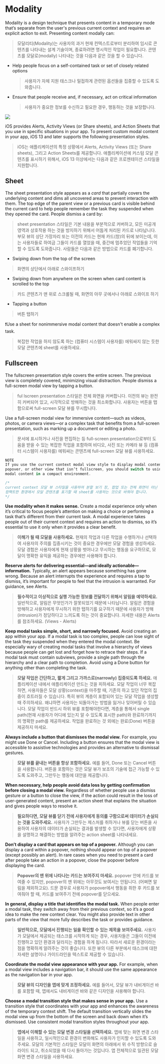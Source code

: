 # Modality
Modality is a design technique that presents content in a temporary mode that’s separate from the user's previous current context and requires an explicit action to exit. Presenting content modally can:

>  모달리티(Modality)는 사용자의 과거 현재 컨텍스트로부터 분리하여 임시로 콘텐츠를 나타내는 설계 기술이며, 종료하려면 명시적인 작업이 필요합니다. 콘텐츠를 모달로(modally) 나타내는 것을 다음과 같은 것을 할 수 있습니다.

- Help people focus on a self-contained task or set of closely related options

  > 사용자가 자체 지원 태스크나 밀접하게 관련된 옵션들을 집중할 수 있도록 도와줍니다.

- Ensure that people receive and, if necessary, act on critical information

  > 사용자가 중요한 정보를 수신하고 필요한 경우, 행동하는 것을 보장합니다.

![](https://user-images.githubusercontent.com/40762111/61592233-82c3d280-ac0b-11e9-977b-dd52edc02031.png)

iOS provides Alerts, Activity Views (or Share sheets), and Action Sheets that you use in specific situations in your app. To present custom modal content in your app, iOS 13 and later supports the following presentation styles.

> iOS는 애플리케이션의 특정 상황에서 Alerts, Activity Views (또는 Share sheets), 그리고 Action Sheets를 제공합니다. 애플리케이션에 커스텀 모달 콘텐츠를 표시하기 위해서, iOS 13 이상에서는 다음과 같은 프로젠테이션 스타일을 지원합니다.

## Sheet

The sheet presentation style appears as a *card* that partially covers the underlying content and dims all uncovered areas to prevent interaction with them. The top edge of the parent view or a previous card is visible behind the current card to help people remember the task they suspended when they opened the card. People dismiss a card by:

> sheet presentation 스타일은 기본 내용을 부분적으로 커버하고, 모든 미공개 영역과 상호작용 하는 것을 방지하기 위해서 어둡게 처리된 카드로 나타납니다. 부모 뷰의 상단 가장자리 또는 이전의 카드는 현재 카드(창)의 뒤에 보이는데, 이는 사용자들로 하여금 그들이 카드를 열었을 때, 중간에 멈추었던 작업들을 기억할 수 있도록 도와줍니다. 사람들은 다음과 같은 방법으로 카드를 폐기합니다.

- Swiping down from the top of the screen

> 화면의 상단에서 아래로 스와이프하기

- Swiping down from anywhere on the screen when card content is scrolled to the top

> 카드 콘텐츠가 맨 위로 스크롤될 때, 화면의 아무 곳에서나 아래로 스와이프 하기

- Tapping a button

> 버튼 탭하기

❗️Use a sheet for nonimmersive modal content that doesn't enable a complex task.

> 복잡한 작업을 하지 않도록 하는 (컴퓨터 시스템이 사용자를) 에워싸지 않는 듯한 모달 콘텐츠에 sheet를 사용하세요.



## Fullscreen

 The fullscreen presentation style covers the entire screen. The previous view is completely covered, minimizing visual distraction. People dismiss a full-screen modal view by tapping a button.

> ful lscreen presentation 스타일은 전체 화면을 커버합니다. 이전의 뷰는 완전히 커버되어 있고, 시각적으로 방해하는 것을 최소화합니다. 사용자는 버튼을 탭함으로써 full-screen 모달 뷰를 무시합니다.



Use a full-screen modal view for immersive content—such as videos, photos, or camera views—or a complex task that benefits from a full-screen presentation, such as marking up a document or editing a photo.

> 문서에 표시하거나 사진을 편집하는 등 full-screen presentation으로부터 도움을 받을 수 있는 복잡한 작업을 포함하여 비디오, 사진 또는 카메라 뷰 등 (컴퓨터 시스템이 사용자를) 에워싸는 콘텐츠에 full-screen 모달 뷰를 사용하세요.

```swift
NOTE
If you use the current context modal view style to display modal content within a split view pane, 
popover, or other view that isn’t fullscreen, you should switch to using a sheet when presenting 
modal content in a compact environment.

/*
current context 모달 뷰 스타일을 사용하여 분할 보기 창, 팝업 또는 전체 화면이 아닌 다른 보기 내에서 모달 콘텐츠를 보여주고 있는 경우,
컴팩트한 환경에서 모달 콘텐츠를 표기할 때 sheet를 사용하는 것으로 바꿔야 합니다.
*/
```

**Use modality when it makes sense.** Create a modal experience only when it’s critical to focus people’s attention on making a choice or performing a task that’s different from their current task. A modal experience takes people out of their current context and requires an action to dismiss, so it’s essential to use it only when it provides a clear benefit.

> **이해가 될 때 모달을 사용하세요.** 현재의 작업과 다른 작업을 수행하거나 선택하여 사용자의 주의를 집중시키는 것이 중요한 경우에만 모달 경험을 생성하세요. 모달 경험은 사용자에게 현재 상황을 벗어나고 무시하는 행동을 요구하므로, 모달이 명확한 유익을 제공하는 경우에만 사용해야 합니다.



**Reserve alerts for delivering essential—and ideally actionable—information.** Typically, an alert appears because something has gone wrong. Because an alert interrupts the experience and requires a tap to dismiss, it’s important for people to feel that the intrusion is warranted. For guidance, see Alerts.

> **필수적이고 이상적으로 실행 가능한 정보를 전달하기 위해서 알림을 예약하세요.** 일반적으로, 알림은 무엇인가가 잘못되었기 때문에 나타납니다. 알림은 경험을 방해하고 사용자에게 무시하기 위한 탭하기를 요구하기 때문에 사용자가 방해(intrusion)가 정당하다고 느끼도록 하는 것이 중요합니다. 자세한 내용은 Alerts를 참조하세요. (Views - Alerts)



**Keep modal tasks simple, short, and narrowly focused.** Avoid creating an app within your app. If a modal task is too complex, people can lose sight of the task they suspended when they entered the modal context. Be especially wary of creating modal tasks that involve a hierarchy of views because people can get lost and forget how to retrace their steps. If a modal task must contain subviews, provide a single path through the hierarchy and a clear path to completion. Avoid using a Done button for anything other than completing the task.

> **모달 작업은 간단하고, 짧게 그리고 가까스로(narrowly) 집중되도록 하세요.** 애플리케이션 내에서 애플리케이션 만드는 것을 피하세요. 모달 작업이 너무 복잡하면, 사용자들은 모달 상황(context)을 마주할 때, 기존의 하고 있던 작업의 집중이 흐트러질 수 있습니다. 특히 뷰의 계층이 포함되어 있는 모달 작업을 생성할 때 주의하세요. 왜냐하면 사용자는 되돌아가는 방법을 잃거나 잊어버릴 수 있습니다. 모달 작업이 반드시 하위 뷰를 포함해야한다면, 계층을 통해서 single path(현재 사용자가 어디에 있는지 알 수 있도록 표시한 path)와 완료하기까지의 명확한 path를 제공하세요. 작업을 완료하는 것 외에는 완료(Done) 버튼을 제공하지 마세요.



**Always include a button that dismisses the modal view.** For example, you might use Done or Cancel. Including a button ensures that the modal view is accessible to assistive technologies and provides an alternative to dismissal gestures.

> **모달 뷰를 끝내는 버튼을 항상 포함하세요.** 예를 들어, Done 또는 Cancel 버튼을 사용합니다. 버튼을 포함하는 것은 모달 뷰가 보조의 기술에 접근 가능할 수 있도록 도와주고, 그만두는 행동에 대안을 제공합니다.



**When necessary, help people avoid data loss by getting confirmation before closing a modal view.** Regardless of whether people use a dismiss gesture or a button to close the view, if the action could result in the loss of user-generated content, present an action sheet that explains the situation and gives people ways to resolve it.

> **필요하다면, 모달 뷰를 닫기 전에 사용자에게 동의를 구함으로써 데이터가 손실되는 것을 도와주세요.** 사용자가 그만두는 제스처를 취하거나 뷰를 닫는 버튼을 사용하여 사용자의 데이터가 손실되는 결과를 발생할 수 있다면, 사용자에게 상황을 설명하고 해결하는 방법을 알려주는 action sheet를 나타내세요.



**Don’t display a card that appears on top of a popover.** Although you can display a card within a popover, nothing should appear on top of a popover (except possibly an alert). In rare cases when you need to present a card after people take an action in a popover, close the popover before displaying the card.

> **Popover의 맨 위에 나타나는 카드는 보여주지 마세요.** popover 안에 카드를 보여줄 수 있지만, popover의 맨 위에는 아무것도 보여서는 안됩니다. (어쩌면 알림을 제외하고요). 드문 경우로 사용자가 popover에서 행동을 취한 후 카드를 보여줘야 할 때, 카드를 보여주기 전에 popover를 닫으세요.



**In general, display a title that identifies the modal task.** When people enter a modal task, they switch away from their previous context, so it’s a good idea to make the new context clear. You might also provide text in other parts of the view that more fully describes the task or provides guidance.

> **일반적으로, 모달에서 진행되는 일을 확인할 수 있는 제목을 보여주세요.** 사용자가 모달에서 제공되는 태스크를 시작하게 되는 경우, 사용자들은 그들이 이전에 진행하고 있던 환경과 달라지는 경험을 하게 됩니다. 따라서 새로운 환경이라는 점을 명확하게 알려주는 것이 좋습니다. 또한 뷰의 다른 부분에서 태스크에 대한 자세한 설명이나 가이드라인을 텍스트로 제공할 수 있습니다.

**Coordinate the modal view appearance with your app.** For example, when a modal view includes a navigation bar, it should use the same appearance as the navigation bar in your app.

> **모달 뷰의 디자인을 앱에 맞게 조정하세요.** 예를 들어서, 모달 뷰가 내비게이션 바를 포함할 때, 앱에서도 내비게이션 바와 같은 디자인을 사용해야 합니다.

 

**Choose a modal transition style that makes sense in your app.** Use a transition style that coordinates with your app and enhances the awareness of the temporary context shift. The default transition vertically slides the modal view up from the bottom of the screen and back down when it’s dismissed. Use consistent modal transition styles throughout your app.

> **앱에서 이해할 수 있는 모달 변경 스타일을 선택하세요.** 앱에 맞는 화면 변경 스타일을 사용하고, 일시적인으로 환경이 변화해도 사용자가 인지할 수 있도록 도와주세요. 모달의 기본적인 스타일은 모달이 화면의 아래에서 위 수직 방향으로 슬라이드 되고, 취소되었을 때 다시 돌아가는 것입니다. 앱 전체적으로 일관된 모달 화면 변경 스타일을 사용하세요.